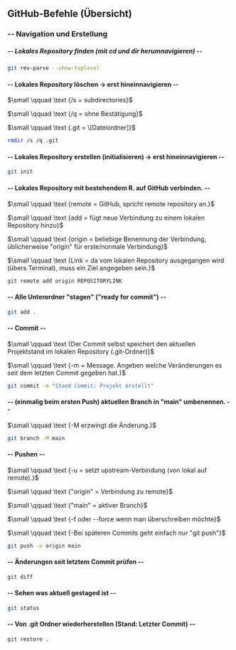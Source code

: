 ## GitHub-Befehle (Übersicht)

### -- Navigation und Erstellung

##### -- Lokales Repository finden (mit cd und dir herumnavigieren) --

```bash
git rev-parse --show-toplevel
```


#### -- Lokales Repository löschen -> erst hineinnavigieren --

$\small \qquad \text	{/s = subdirectories}$

$\small \qquad \text	{/q = ohne Bestätigung}$

$\small \qquad \text	{.git = \[Dateiordner]}$

```bash
rmdir /s /q .git
```


#### -- Lokales Repository erstellen (initialisieren) -> erst hineinnavigieren --

```bash
git init
```


#### -- Lokales Repository mit bestehendem R. auf GitHub verbinden. --

$\small \qquad \text	{remote = GitHub, spricht remote repository an.}$

$\small \qquad \text	{add = fügt neue Verbindung zu einem lokalen Repository hinzu}$

$\small \qquad \text	{origin = beliebige Benennung der Verbindung, üblicherweise "origin" für erste/normale Verbindung}$

$\small \qquad \text	{Link = da vom lokalen Repository ausgegangen wird (übers Terminal), muss ein Ziel angegeben sein.}$

```bash
git remote add origin REPOSITORYLINK
```


#### -- Alle Unterordner "stagen" ("ready for commit") --

```bash
git add .
```


#### -- Commit --

$\small \qquad \text	{Der Commit selbst speichert den aktuellen Projektstand im lokalen Repository (.git-Ordner)}$

$\small \qquad \text	{-m = Message. Angeben welche Veränderungen es seit dem letzten Commit gegeben hat.}$

```bash
git commit -m "Stand Commit: Projekt erstellt"
```


#### -- (einmalig beim ersten Push) aktuellen Branch in "main" umbenennen. --

$\small \qquad \text	{-M erzwingt die Änderung.}$

```bash
git branch -M main
```


#### -- Pushen --

$\small \qquad \text {-u = setzt upstream-Verbindung (von lokal auf remote).}$

$\small \qquad \text {"origin" = Verbindung zu remote}$

$\small \qquad \text {"main" = aktiver Branch}$
 
$\small \qquad \text {-f oder --force wenn man überschreiben möchte}$

$\small \qquad \text {-Bei späteren Commits geht einfach nur "git push"}$

```bash
git push -u origin main
```


#### -- Änderungen seit letztem Commit prüfen --

```bash
git diff
```


#### -- Sehen was aktuell gestaged ist --

```bash
git status
```


#### -- Von .git Ordner wiederherstellen (Stand: Letzter Commit) --

```bash
git restore .
```








